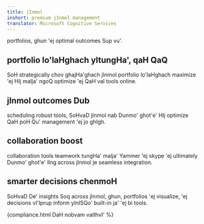 ```yaml
---
title: jInmol
inshort: premium jInmol management
translator: Microsoft Cognitive Services
---
```


portfolios, ghun 'ej optimal outcomes Sup vu'.

## portfolio lo'laHghach yItungHa', qaH QaQ
SoH strategically chov ghajHa'ghach jInmol portfolio lo'laHghach maximize 'ej HIj malja' ngoQ optimize 'ej QaH val tools online. 

## jInmol outcomes Dub
scheduling robust tools, SoHvaD jInmol nab Dunmo' ghot'e' HIj optimize QaH poH Qu' management 'ej jo ghIgh. 

## collaboration boost
collaboration tools teamwork tungHa' malja' Yammer 'ej skype 'ej ultimately Dunmo' ghot'e' lIng across jInmol je seamless integration. 

## smarter decisions chenmoH 
SoHvaD De' insights Soq across jInmol, ghun, portfolios 'ej visualize, 'ej decisions vI'Iprup inform yInISQo' built-in ja' 'ej bi tools. 

{compliance.html DaH nobvam vatlhvI' %}



